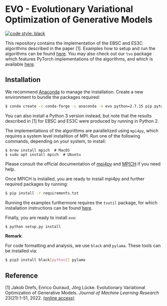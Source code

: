 # EVO - Evolutionary Variational Optimization of Generative Models
[![code style: black](https://img.shields.io/badge/code%20style-black-000000.svg?style=flat-square)](https://github.com/ambv/black)

This repository contains the implementation of the EBSC and ES3C algorithms described in the paper [1]. Examples how to setup and run the algorithms can be found [here](/examples). You may also check out our `tvo` package which features PyTorch implementations of the algorithms, and which is available [here](https://github.com/tvlearn/tvo).



## Installation

We recommend [Anaconda](https://www.anaconda.com/) to manage the installation. Create a new environment to bundle the packages required:

```bash
$ conda create -c conda-forge -c anaconda -n evo python=2.7.15 pip pytables imageio
```

You can also install a Python 3 version instead, but note that the results described in [1] for EBSC and ES3C were produced by running in Python 2.

The implementations of the algorithms are parallelized using `mpi4py`, which requires a system level installtion of MPI. Run one of the following commands, depending on your system, to install: 

```
$ brew install mpich  # MacOS
$ sudo apt install mpich  # Ubuntu
```

Please consult the official documentation of [mpi4py](https://mpi4py.readthedocs.io/en/stable/install.html) and [MPICH](https://www.mpich.org/documentation/guides/) if you need help.

Once MPICH is installed, you are ready to install mpi4py and further required packages by running:

```bash
$ pip install -r requirements.txt
```

Running the examples furthermore requires the `tvutil` package, for which installation instructions can be found [here](https://github.com/tvlearn/tvutil).

Finally, you are ready to install `evo`:

```bash
$ python setup.py install
```

__Remark__:

For code formatting and analysis, we use `black` and `pylama`. These tools can be installed via:

```bash
$ pip3 install black[python2] pylama
```


## Reference

[1] Jakob Drefs, Enrico Guiraud, Jörg Lücke. Evolutionary Variational Optimization of Generative Models. _Journal of Machine Learning Research_ 23(21):1-51, 2022. [(online access)](https://www.jmlr.org/papers/v23/20-233.html)
